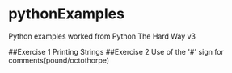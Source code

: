 pythonExamples
==============

Python examples worked from Python The Hard Way v3

##Exercise 1
Printing Strings
##Exercise 2
Use of the '#' sign for comments(pound/octothorpe)